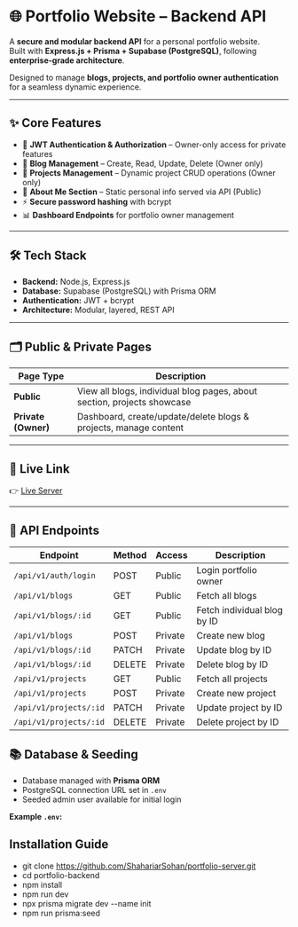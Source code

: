 # 🌐 Portfolio Website – Backend API

A **secure and modular backend API** for a personal portfolio website.  
Built with **Express.js + Prisma + Supabase (PostgreSQL)**, following **enterprise-grade architecture**.  

Designed to manage **blogs, projects, and portfolio owner authentication** for a seamless dynamic experience.

---

## ✨ Core Features

- 🔐 **JWT Authentication & Authorization** – Owner-only access for private features  
- 📝 **Blog Management** – Create, Read, Update, Delete (Owner only)  
- 💼 **Projects Management** – Dynamic project CRUD operations (Owner only)  
- 📄 **About Me Section** – Static personal info served via API (Public)  
- ⚡ **Secure password hashing** with bcrypt  
- 📊 **Dashboard Endpoints** for portfolio owner management  

---

## 🛠️ Tech Stack

- **Backend:** Node.js, Express.js  
- **Database:** Supabase (PostgreSQL) with Prisma ORM   
- **Authentication:** JWT + bcrypt  
- **Architecture:** Modular, layered, REST API  

---

## 🗂️ Public & Private Pages

| Page Type | Description |
|-----------|-------------|
| **Public** | View all blogs, individual blog pages, about section, projects showcase |
| **Private (Owner)** | Dashboard, create/update/delete blogs & projects, manage content |

---
## 🔗 Live Link 

👉 [Live Server](https://my-portfolio-server-sand.vercel.app)

---
## 🔗 API Endpoints 

| Endpoint          | Method | Access | Description          |
|-------------------|--------|--------|----------------------|        
| `/api/v1/auth/login` | POST   | Public | Login portfolio owner|
| `/api/v1/blogs`      | GET    | Public | Fetch all blogs      |
| `/api/v1/blogs/:id`  | GET    | Public | Fetch individual blog by ID |
| `/api/v1/blogs`      | POST   | Private| Create new blog |
| `/api/v1/blogs/:id`  | PATCH  | Private| Update blog by ID |
| `/api/v1/blogs/:id`  | DELETE | Private| Delete blog by ID |
| `/api/v1/projects`   |  GET   | Public | Fetch all projects |
| `/api/v1/projects`   | POST   | Private| Create new project |
| `/api/v1/projects/:id`| PATCH | Private| Update project by ID |
| `/api/v1/projects/:id`| DELETE | Private| Delete project by ID |


> 



## 📚 Database & Seeding

- Database managed with **Prisma ORM**  
- PostgreSQL connection URL set in `.env`  
- Seeded admin user available for initial login  

**Example `.env`:**

## Installation Guide

- git clone https://github.com/ShahariarSohan/portfolio-server.git
- cd portfolio-backend
- npm install
- npm run dev
- npx prisma migrate dev --name init
- npm run prisma:seed
